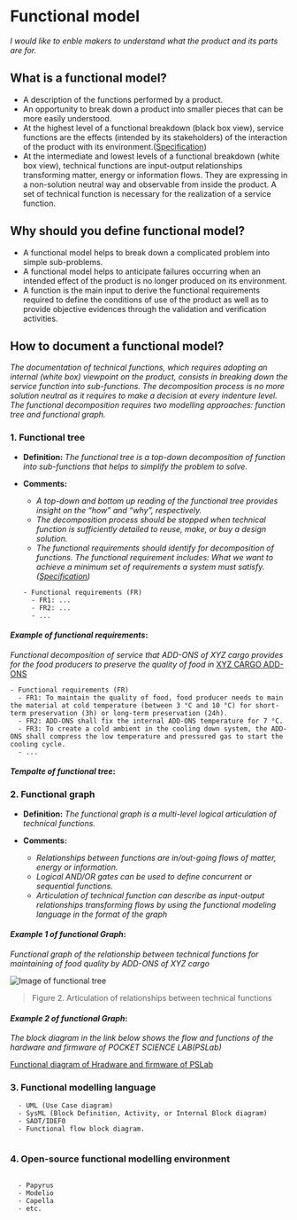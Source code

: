 # **Functional model**

*I would like to enble makers to understand what the product and its parts are for.* 

## **What is a functional model?**

* A description of the functions performed by a product.
* An opportunity to break down a product into smaller pieces that can be more easily understood.
* At the highest level of a functional breakdown (black box view), service functions are the effects (intended by its stakeholders) of the interaction of the product with its environment.([Specification](https://github.com/OPEN-NEXT/wp2.3_template/tree/main/Documentation/2.%20Specification#specification))
* At the intermediate and lowest levels of a functional breakdown (white box view), technical functions are input-output relationships transforming matter, energy or information flows. They are expressing in a non-solution neutral way and observable from inside the product. A set of technical function is necessary for the realization of a service function.

## **Why should you define functional model?**

* A functional model helps to break down a complicated problem into simple sub-problems.
* A functional model helps to anticipate failures occurring when an intended effect of the product is no longer produced on its environment.
* A function is the main input to derive the functional requirements required to define the conditions of use of the product as well as to provide objective evidences through the validation and verification activities. 

## **How to document a functional model?**

*The documentation of technical functions, which requires adopting an internal (white box) viewpoint on the product, consists in breaking down the service function into sub-functions. The decomposition process is no more solution neutral as it requires to make a decision at every indenture level. The functional decomposition requires two modelling approaches: function tree and functional graph.*

 ### **1. Functional tree**

- **Definition:** *The functional tree is a top-down decomposition of function into sub-functions that helps to simplify the problem to solve.*

- **Comments:**

  - *A top-down and bottom up reading of the functional tree provides insight on the “how” and “why”, respectively.*
  - *The decomposition process should be stopped when technical function is sufficiently detailed to reuse, make, or buy a design solution.*
  - *The functional requirements should identify for decomposition of functions. The functional requirement includes: What we want to achieve a minimum set of requirements a system must satisfy.([Specification](https://github.com/OPEN-NEXT/wp2.3_template/tree/main/Documentation/2.%20Specification#specification))*

  ```
  - Functional requirements (FR)
    - FR1: ...
    - FR2: ...
    - ...
  ```

#### *Example of functional requirements*:
*Functional decomposition of service that ADD-ONS of XYZ cargo provides for the food producers to preserve the quality of food in* [XYZ CARGO ADD-ONS](https://projects.opennext.eu/@xyz-cargo-add-ons/xyz-cargo-add-ons)

  ```
  - Functional requirements (FR)
    - FR1: To maintain the quality of food, food producer needs to main the material at cold temperature (between 3 °C and 10 °C) for short-term preservation (3h) or long-term preservation (24h).
    - FR2: ADD-ONS shall fix the internal ADD-ONS temperature for 7 °C.
    - FR3: To create a cold ambient in the cooling down system, the ADD-ONS shall compress the low temperature and pressured gas to start the cooling cycle.
    - ...
  ```

#### *Tempalte of functional tree*:



### **2. Functional graph**


- **Definition:** *The functional graph is a multi-level logical articulation of technical functions.*

- **Comments:**

  - *Relationships between functions are in/out-going flows of matter, energy or information.*
  - *Logical AND/OR gates can be used to define concurrent or sequential functions.*
  - *Articulation of technical function can describe as input-output relationships transforming flows by using the functional modeling language in the format of the graph*
  
#### *Example 1 of functional Graph*:
*Functional graph of the relationship between technical functions for maintaining of food quality by ADD-ONS of XYZ cargo*

![Image of functional tree](https://github.com/OPEN-NEXT/wp2.3_template/blob/main/Sources/Images/Functional%20graph%20of%20XYZ%20cargo%20ADD-ONS.jpg)

> Figure 2. Articulation of relationships between technical functions 

#### *Example 2 of functional Graph*:
*The block diagram in the link below shows the flow and functions of the hardware and firmware of POCKET SCIENCE LAB(PSLab)*

[Functional diagram of Hradware and firmware of PSLab](https://github.com/fossasia/pslab-hardware#block-diagram)


### **3. Functional modelling language**

```
  - UML (Use Case diagram)
  - SysML (Block Definition, Activity, or Internal Block diagram)
  - SADT/IDEF0 
  - Functional flow block diagram.
 
  ```
  
  ### **4. Open-source functional modelling environment**

```
 
  - Papyrus
  - Modelio
  - Capella
  - etc.
  ```
